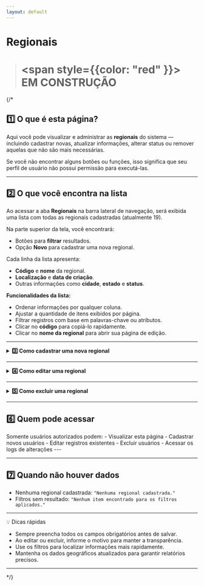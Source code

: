```yaml
---
layout: default
---
```


#  Regionais


>#  <span style={{color: "red" }}>  EM CONSTRUÇÃO </span>



{/*

## 1️⃣ O que é esta página?

Aqui você pode visualizar e administrar as **regionais** do sistema — incluindo cadastrar novas, atualizar informações, alterar status ou remover aquelas que não são mais necessárias.  

Se você não encontrar alguns botões ou funções, isso significa que seu perfil de usuário não possui permissão para executá-las.

---


## 2️⃣ O que você encontra na lista

Ao acessar a aba **Regionais** na barra lateral de navegação, será exibida uma lista com todas as regionais cadastradas (atualmente 19).  

Na parte superior da tela, você encontrará:
- Botões para **filtrar** resultados.
- Opção **Novo** para cadastrar uma nova regional.

Cada linha da lista apresenta:
- **Código** e **nome** da regional.
- **Localização** e **data de criação**.
- Outras informações como **cidade**, **estado** e **status**.

**Funcionalidades da lista:**
- Ordenar informações por qualquer coluna.
- Ajustar a quantidade de itens exibidos por página.
- Filtrar registros com base em palavras-chave ou atributos.
- Clicar no **código** para copiá-lo rapidamente.
- Clicar no **nome da regional** para abrir sua página de edição.


---

<details>
<summary><strong>3️⃣ Como cadastrar uma nova regional</strong></summary>

1. Clique em **Novo**.  
2. Preencha todos os campos obrigatórios (marcados com `*`).  
3. Ao inserir o **CEP**, o sistema preencherá automaticamente os campos de endereço (se configurado).  
4. Clique em **Salvar** para confirmar.

</details>

---

<details>
<summary><strong>4️⃣ Como editar uma regional</strong></summary>

Ao clicar em uma regional na lista, será aberta a tela de detalhes, onde é possível:
- **Excluir**
- **Mudar status**
- **Consultar logs**
- **Editar dados**

O **Código ID** é fixo e não pode ser alterado.  
Os campos disponíveis no cabeçalho da edição são:
- **Regional**
- **Abreviação**
- **Função principal**

Abaixo desses campos, existem **5 abas** com informações complementares:

---

**1️ Aba: Dados Gerais**
- **Localização**: CEP, país, estado, cidade, bairro, rua, número.  
- **Dados geográficos**: lista de estados que compõem a regional (adicionar/excluir), superfície (km²), população, densidade demográfica e origem dos dados.

---

**2️ Aba: Contatos**
- E-mails, telefones e sites, com possibilidade de adicionar ou excluir.

---

**3️ Aba: Funções**
- Gerencia funções associadas à regional.  
- Status: em atividade, finalizadas ou todas.  
- Ações:  
  - Movimentar função (alterar responsável/cargo).  
  - Adicionar função (nova).  
  - Adicionar função passada (já encerrada, com datas).  
  - Excluir função.  
- Filtros por data, responsável e tipo de função.

---

**4️ Aba: Observações**
- Campo de descrição livre para anotações gerais.

---

**5️ Aba: Províncias Vinculadas**
- Lista das províncias eclesiásticas associadas.  
- Filtros disponíveis.  
- Clique no nome para acessar diretamente a província.
</details>

---

<details>

<summary><strong>5️⃣ Como excluir uma regional</strong></summary>

> ⚠️ **Atenção:** Não é possível excluir regionais que tenham províncias eclesiásticas ou membros vinculados.

1. Acesse a regional.  
2. Clique em **Excluir**.  
3. Informe o motivo.  
4. Confirme a exclusão (se permitido pelo sistema).

</details>

---


## 6️⃣ Quem pode acessar
 Somente usuários autorizados podem: - Visualizar esta página - Cadastrar novos usuários - Editar registros existentes - Excluir usuários - Acessar os logs de alterações ---


---


## 7️⃣ Quando não houver dados

- Nenhuma regional cadastrada: `"Nenhuma regional cadastrada."`  
- Filtros sem resultado: `"Nenhum item encontrado para os filtros aplicados."`


---


💡 Dicas rápidas

- Sempre preencha todos os campos obrigatórios antes de salvar.  
- Ao editar ou excluir, informe o motivo para manter a transparência.  
- Use os filtros para localizar informações mais rapidamente.  
- Mantenha os dados geográficos atualizados para garantir relatórios precisos.

---

*/}